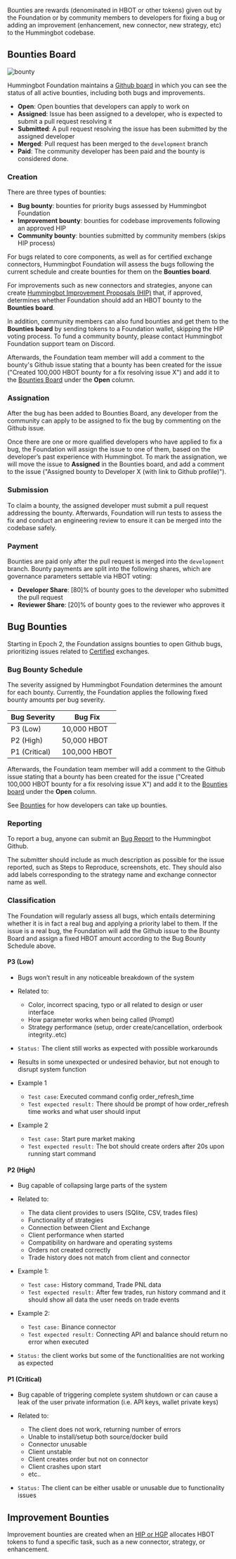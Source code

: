 Bounties are rewards (denominated in HBOT or other tokens) given out by the Foundation or by community members to developers for fixing a bug or adding an improvement (enhancement, new connector, new strategy, etc) to the Hummingbot codebase.

## Bounties Board

![bounty](/assets/img/bounty-board.jpg)

Hummingbot Foundation maintains a [Github board](https://github.com/orgs/hummingbot/projects/7/views/1) in which you can see the status of all active bounties, including both bugs and improvements.

* **Open**: Open bounties that developers can apply to work on
* **Assigned**: Issue has been assigned to a developer, who is expected to submit a pull request resolving it
* **Submitted**: A pull request resolving the issue has been submitted by the assigned developer
* **Merged**: Pull request has been merged to the `development` branch
* **Paid**: The community developer has been paid and the bounty is considered done.

### Creation

There are three types of bounties:

* **Bug bounty**: bounties for priority bugs assessed by Hummingbot Foundation
* **Improvement bounty**: bounties for codebase improvements following an approved HIP
* **Community bounty**: bounties submitted by community members (skips HIP process)

For bugs related to core components, as well as for certified exchange connectors, Hummingbot Foundation will assess the bugs following the current schedule and create bounties for them on the **Bounties board**.

For improvements such as new connectors and strategies, anyone can create [Hummingbot Improvement Proposals (HIP)](/governance/proposals) that, if approved, determines whether Foundation should add an HBOT bounty to the **Bounties board**. 

In addition, community members can also fund bounties and get them to the **Bounties board** by sending tokens to a Foundation wallet, skipping the HIP voting process.  To fund a community bounty, please contact Hummingbot Foundation support team on Discord.

Afterwards, the Foundation team member will add a comment to the bounty's Github issue stating that a bounty has been created for the issue ("Created 100,000 HBOT bounty for a fix resolving issue X") and add it to the [Bounties Board](https://github.com/orgs/hummingbot/projects/7/views/1) under the **Open** column.

### Assignation

After the bug has been added to Bounties Board, any developer from the community can apply to be assigned to fix the bug by commenting on the Github issue. 

Once there are one or more qualified developers who have applied to fix a bug, the Foundation will assign the issue to one of them, based on the developer’s past experience with Hummingbot. To mark the assignation, we will move the issue to **Assigned** in the Bounties board, and add a comment to the issue ("Assigned bounty to Developer X (with link to Github profile)").

### Submission

To claim a bounty, the assigned developer must submit a pull request addressing the bounty. Afterwards, Foundation will run tests to assess the fix and conduct an engineering review to ensure it can be merged into the codebase safely.

### Payment

Bounties are paid only after the pull request is merged into the `development` branch. Bounty payments are split into the following shares, which are governance parameters settable via HBOT voting:

* **Developer Share**: [80]% of bounty goes to the developer who submitted the pull request
* **Reviewer Share**: [20]% of bounty goes to the reviewer who approves it

## Bug Bounties

Starting in Epoch 2, the Foundation assigns bounties to open Github bugs, prioritizing issues related to [Certified](/maintenance/certification) exchanges. 

### Bug Bounty Schedule

The severity assigned by Hummingbot Foundation determines the amount for each bounty. Currently, the Foundation applies the following fixed bounty amounts per bug severity.

| Bug Severity  | Bug Fix      |
| -----------   | ------------ | 
| P3 (Low)      |  10,000 HBOT |
| P2 (High)      | 50,000 HBOT |
| P1 (Critical)  | 100,000 HBOT |

Afterwards, the Foundation team member will add a comment to the Github issue stating that a bounty has been created for the issue ("Created 100,000 HBOT bounty for a fix resolving issue X") and add it to the [Bounties board](https://github.com/orgs/hummingbot/projects/7/views/1) under the **Open** column.

See [Bounties](/maintenance/bounties) for how developers can take up bounties.

### Reporting

To report a bug, anyone can submit an [Bug Report](https://github.com/hummingbot/hummingbot/issues/new?assignees=&labels=bug&template=bug_report.md&title=) to the Hummingbot Github. 

The submitter should include as much description as possible for the issue reported, such as Steps to Reproduce, screenshots, etc. They should also add labels corresponding to the strategy name and exchange connector name as well.

### Classification

The Foundation will regularly assess all bugs, which entails determining whether it is in fact a real bug and applying a priority label to them. If the issue is a real bug, the Foundation will add the Github issue to the Bounty Board and assign a fixed HBOT amount according to the Bug Bounty Schedule above.

#### P3 (Low)

* Bugs won’t result in any noticeable breakdown of the system

* Related to:
    - Color, incorrect spacing, typo or all related to design or user interface 
    - How parameter works when being called (Prompt)
    - Strategy performance (setup, order create/cancellation, orderbook integrity..etc)

* `Status:` The client still works as expected with possible workarounds

* Results in some unexpected or undesired behavior, but not enough to disrupt system function

* Example 1
    * `Test case`: Executed command config order_refresh_time
    * `Test expected result:` There should be prompt of how order_refresh time works and what user should input

* Example 2
    * `Test case:` Start pure market making
    * `Test expected result:` The bot should create orders after 20s upon running start command

#### P2 (High)

* Bug capable of collapsing large parts of the system

* Related to:
    - The data client provides to users (SQlite, CSV, trades files)
    - Functionality of strategies
    - Connection between Client and Exchange 
    - Client performance when started
    - Compatibility on hardware and operating systems
    - Orders not created correctly
    - Trade history does not match from client and connector

* Example 1:
    * `Test case:` History command, Trade PNL data
    * `Test expected result:` After few trades, run history command and it should show all data the user needs on trade events

* Example 2: 
    * `Test case:` Binance connector
    * `Test expected result:` Connecting API and balance should return no error when executed

* `Status:` the client works but some of the functionalities are not working as expected

#### P1 (Critical)

* Bug capable of triggering complete system shutdown or can cause a leak of the user private information (i.e. API keys, wallet private keys)

* Related to:
    - The client does not work, returning number of errors
   - Unable to install/setup both source/docker build
    - Connector unusable
    - Client unstable 
   - Client  creates order but not on connector
   - Client crashes upon start
   - etc..

* `Status:` The client can be either usable or unusable due to functionality issues

## Improvement Bounties

Improvement bounties are created when an [HIP or HGP](/governance/proposals) allocates HBOT tokens to fund a specific task, such as a new connector, strategy, or enhancement.
